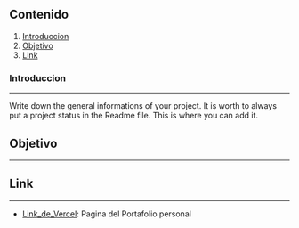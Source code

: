 ## Contenido
1. [Introduccion](#Introduccion)
2. [Objetivo](#Objetivo)
3. [Link](#Link)

### Introduccion
***
Write down the general informations of your project. It is worth to always put a project status in the Readme file. This is where you can add it. 

## Objetivo
***


## Link
***
* [Link_de_Vercel](https://portafolio-delta-seven.vercel.app/): Pagina del Portafolio personal
